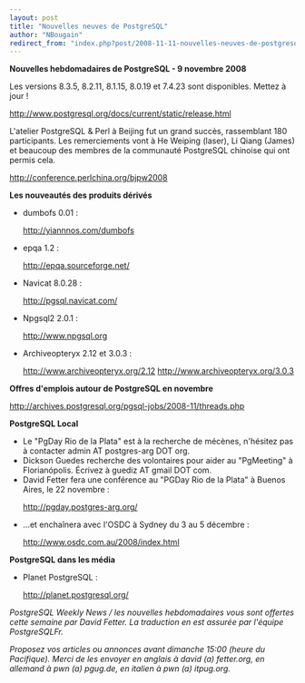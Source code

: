 ```yaml
---
layout: post
title: "Nouvelles neuves de PostgreSQL"
author: "NBougain"
redirect_from: "index.php?post/2008-11-11-nouvelles-neuves-de-postgresql "
---
```



<p><strong>Nouvelles hebdomadaires de PostgreSQL - 9 novembre 2008</strong></p>

<p>Les versions 8.3.5, 8.2.11, 8.1.15, 8.0.19 et 7.4.23 sont disponibles. Mettez à jour&nbsp;!

<a target="_blank" href="http://www.postgresql.org/docs/current/static/release.html">http://www.postgresql.org/docs/current/static/release.html</a></p>

<p>L'atelier PostgreSQL &amp; Perl à Beijing fut un grand succès, rassemblant 180 participants. Les remerciements vont à He Weiping (laser), Li Qiang (James) et beaucoup des membres de la communauté PostgreSQL chinoise qui ont permis cela.

<a target="_blank" href="http://conference.perlchina.org/bjpw2008">http://conference.perlchina.org/bjpw2008</a></p>

<!--more-->


<p><strong>Les nouveautés des produits dérivés</strong></p>

<ul>

<li>dumbofs 0.01&nbsp;:

<a target="_blank" href="http://yiannnos.com/dumbofs">http://yiannnos.com/dumbofs</a></li>

<li>epqa 1.2&nbsp;:

<a target="_blank" href="http://epqa.sourceforge.net/">http://epqa.sourceforge.net/</a></li>

<li>Navicat 8.0.28&nbsp;:

<a target="_blank" href="http://pgsql.navicat.com/">http://pgsql.navicat.com/</a></li>

<li>Npgsql2 2.0.1&nbsp;:

<a target="_blank" href="http://www.npgsql.org">http://www.npgsql.org</a></li>

<li>Archiveopteryx 2.12 et 3.0.3&nbsp;:

<a target="_blank" href="http://www.archiveopteryx.org/2.12">http://www.archiveopteryx.org/2.12</a> <a target="_blank" href="http://www.archiveopteryx.org/3.0.3">http://www.archiveopteryx.org/3.0.3</a></li>

</ul>

<p><strong>Offres d'emplois autour de PostgreSQL en novembre</strong></p>

<p><a target="_blank" href="http://archives.postgresql.org/pgsql-jobs/2008-11/threads.php">http://archives.postgresql.org/pgsql-jobs/2008-11/threads.php</a></p>

<p><strong>PostgreSQL Local</strong></p>

<ul>

<li>Le "PgDay Rio de la Plata" est à la recherche de mécènes, n'hésitez pas à contacter admin AT postgres-arg DOT org.</li>

<li>Dickson Guedes recherche des volontaires pour aider au "PgMeeting" à Florianópolis. Écrivez à guediz AT gmail DOT com.</li>

<li>David Fetter fera une conférence au "PGDay Rio de la Plata" à Buenos Aires, le 22 novembre&nbsp;:

<a target="_blank" href="http://pgday.postgres-arg.org/">http://pgday.postgres-arg.org/</a></li>

<li>...et enchaînera avec l'OSDC à Sydney du 3 au 5 décembre&nbsp;:

<a target="_blank" href="http://www.osdc.com.au/2008/index.html">http://www.osdc.com.au/2008/index.html</a></li>

</ul>

<p><strong>PostgreSQL dans les média</strong></p>

<ul>

<li>Planet PostgreSQL&nbsp;:

<a target="_blank" href="http://planet.postgresql.org/">http://planet.postgresql.org/</a></li>

</ul>

<p><em>PostgreSQL Weekly News / les nouvelles hebdomadaires vous sont offertes cette semaine par David Fetter. La traduction en est assurée par l'équipe PostgreSQLFr.</em></p>

<p><em>Proposez vos articles ou annonces avant dimanche 15:00 (heure du Pacifique). Merci de les envoyer en anglais à david (a) fetter.org, en allemand à pwn (a) pgug.de, en italien à pwn (a) itpug.org.</em></p>